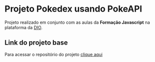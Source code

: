 # Projeto Pokedex usando PokeAPI
Projeto realizado em conjunto com as aulas da **Formação Javascript** na plataforma da [DIO](https://digitalinnovation.one/).

## Link do projeto base
Para acessar o repositório do projeto [clique aqui](https://github.com/digitalinnovationone/js-developer-pokedex/tree/projeto-base)